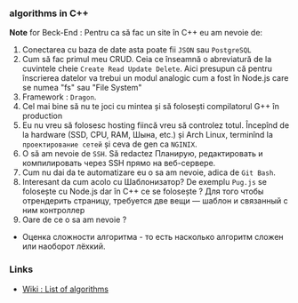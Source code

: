 ### algorithms in C++

**Note** for Beck-End : Pentru ca să fac un site în C++ eu am nevoie de:

1. Conectarea cu baza de date asta poate fii `JSON` sau `PostgreSQL`
2. Cum să fac primul meu CRUD. Ceia ce înseamnă o abreviatură de la cuvintele cheie `Create Read Update Delete`. Aici presupun că pentru înscrierea datelor va trebui un modul analogic cum a fost în Node.js care se numea "fs" sau "File System"
3. Framework : `Dragon`.
4. Cel mai bine să nu te joci cu mintea și să folosești compilatorul G++ în production
5. Eu nu vreu să folosesc hosting fiincă vreu să controlez totul. Începînd de la hardware (SSD, CPU, RAM, Шына, etc.) și Arch Linux, terminînd la `проектирование сетей` și ceva de gen ca `NGINIX`.
6. O să am nevoie de `SSH`. Să redactez Планирую, редактировать и компилировать через SSH прямо на веб-сервере.
7. Cum nu dai da te automatizare eu o sa am nevoie, adica de `Git Bash`.
8. Interesant da cum acolo cu Шаблонизатор? De exemplu `Pug.js` se folosește cu Node.js dar în C++ ce se folosește ? Для того чтобы отрендерить страницу, требуется две вещи — шаблон и связанный с ним контроллер
999. Oare de ce o sa am nevoie ?

* Оценка сложности алгоритма - то есть насколько алгоритм сложен или наоборот лёхкий.



### Links

* [Wiki : List of algorithms](https://en.wikipedia.org/wiki/List_of_algorithms)